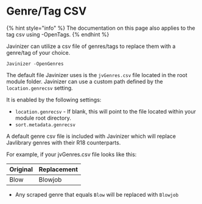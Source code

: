 # Genre/Tag CSV

{% hint style="info" %}
The documentation on this page also applies to the tag csv using -OpenTags.
{% endhint %}

Javinizer can utilize a csv file of genres/tags to replace them with a genre/tag of your choice.

```
Javinizer -OpenGenres
```

The default file Javinizer uses is the `jvGenres.csv` file located in the root module folder. Javinizer can use a custom path defined by the `location.genrecsv` setting.

It is enabled by the following settings:

* `location.genrecsv` - If blank, this will point to the file located within your module root directory.
* `sort.metadata.genrecsv`

A default genre csv file is included with Javinizer which will replace Javlibrary genres with their R18 counterparts.

For example, if your jvGenres.csv file looks like this:

| Original | Replacement |
| -------- | ----------- |
| Blow     | Blowjob     |

* Any scraped genre that equals `Blow` will be replaced with `Blowjob`
